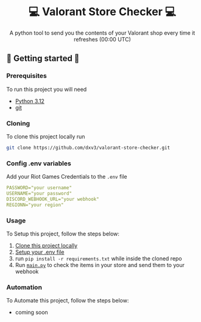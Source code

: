                      
<h1 align="center" style="font-weight: bold;">💻 Valorant Store Checker 💻</h1>

<p align="center">A python tool to send you the contents of your Valorant shop every time it refreshes (00:00 UTC)</p>


<p align="center">
<a href=""></a>
</p>
 
<h2 id="started">🚀 Getting started 🚀</h2>

 
 
<h3>Prerequisites</h3>

To run this project you will need
- [Python 3.12](https://www.python.org/downloads/release/python-3120/)
- [git](https://git-scm.com/)
 
<h3 id="cloning">Cloning</h3>

To clone this project locally run
```bash
git clone https://github.com/dxv3/valorant-store-checker.git
```
 
<h3 id="env">Config .env variables</h2>

Add your Riot Games Credentials to the `.env` file  

```yaml
PASSWORD="your username"
USERNAME="your password"  
DISCORD_WEBHOOK_URL="your webhook"
REGIONN="your region"
```


<h3 id="usage">Usage</h3>
To Setup this project, follow the steps below:

1) <a href=#cloning>Clone this project locally</a>
2) <a href=#env>Setup your .env file</a>
3) run `pip install -r requirements.txt` while inside the cloned repo
4) Run <a href="https://github.com/dxv3/valorant-store-checker/blob/main/main.py">`main.py`</a> to check the items in your store and send them to your webhook

<h3>Automation</h3>
To Automate this project, follow the steps below:  

- coming soon